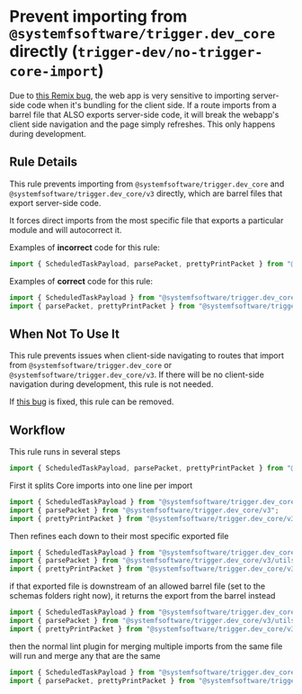# Prevent importing from `@systemfsoftware/trigger.dev_core` directly (`trigger-dev/no-trigger-core-import`)

<!-- end auto-generated rule header -->

Due to [this Remix bug](https://github.com/remix-run/remix/issues/9597), the web app is very sensitive to importing server-side code when it's bundling for the client side. If a route imports from a barrel file that ALSO exports server-side code, it will break the webapp's client side navigation and the page simply refreshes. This only happens during development.

## Rule Details

This rule prevents importing from `@systemfsoftware/trigger.dev_core` and `@systemfsoftware/trigger.dev_core/v3` directly, which are barrel files that export server-side code.

It forces direct imports from the most specific file that exports a particular module and will autocorrect it.

Examples of **incorrect** code for this rule:

```ts
import { ScheduledTaskPayload, parsePacket, prettyPrintPacket } from "@systemfsoftware/trigger.dev_core/v3";
```

Examples of **correct** code for this rule:

```ts
import { ScheduledTaskPayload } from "@systemfsoftware/trigger.dev_core/v3/schemas";
import { parsePacket, prettyPrintPacket } from "@systemfsoftware/trigger.dev_core/v3/utils/ioSerialization";
```

## When Not To Use It

This rule prevents issues when client-side navigating to routes that import from `@systemfsoftware/trigger.dev_core` or `@systemfsoftware/trigger.dev_core/v3`. If there will be no client-side navigation during development, this rule is not needed.

If [this bug](https://github.com/remix-run/remix/issues/9597) is fixed, this rule can be removed.

## Workflow

This rule runs in several steps

```ts
import { ScheduledTaskPayload, parsePacket, prettyPrintPacket } from "@systemfsoftware/trigger.dev_core/v3";
```

First it splits Core imports into one line per import

```ts
import { ScheduledTaskPayload } from "@systemfsoftware/trigger.dev_core/v3";
import { parsePacket } from "@systemfsoftware/trigger.dev_core/v3";
import { prettyPrintPacket } from "@systemfsoftware/trigger.dev_core/v3";
```

Then refines each down to their most specific exported file

```ts
import { ScheduledTaskPayload } from "@systemfsoftware/trigger.dev_core/v3/schemas/api";
import { parsePacket } from "@systemfsoftware/trigger.dev_core/v3/utils/ioSerialization";
import { prettyPrintPacket } from "@systemfsoftware/trigger.dev_core/v3/utils/ioSerialization";
```

if that exported file is downstream of an allowed barrel file (set to the schemas folders right now), it returns the export from the barrel instead

```ts
import { ScheduledTaskPayload } from "@systemfsoftware/trigger.dev_core/v3/schemas";
import { parsePacket } from "@systemfsoftware/trigger.dev_core/v3/utils/ioSerialization";
import { prettyPrintPacket } from "@systemfsoftware/trigger.dev_core/v3/utils/ioSerialization";
```

then the normal lint plugin for merging multiple imports from the same file will run and merge any that are the same

```ts
import { ScheduledTaskPayload } from "@systemfsoftware/trigger.dev_core/v3/schemas";
import { parsePacket, prettyPrintPacket } from "@systemfsoftware/trigger.dev_core/v3/utils/ioSerialization";
```
